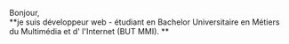  Bonjour, <br />
  **je suis développeur web - étudiant en Bachelor Universitaire en Métiers du Multimédia et d' l'Internet (BUT MMI).
  **
 
 
 
 
 


